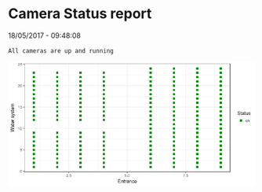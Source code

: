 Camera Status report
================
18/05/2017 - 09:48:08

    All cameras are up and running

![](camreport_files/figure-markdown_github/unnamed-chunk-2-1.png)
